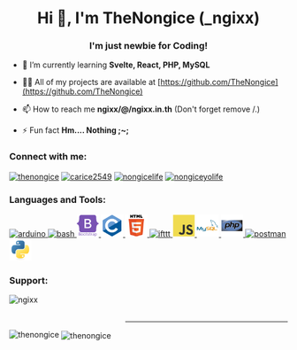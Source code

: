 <h1 align="center">Hi 👋, I'm TheNongice (_ngixx)</h1>
<h3 align="center">I'm just newbie for Coding!</h3>

- 🌱 I’m currently learning **Svelte, React, PHP, MySQL**

- 👨‍💻 All of my projects are available at [https://github.com/TheNongice](https://github.com/TheNongice)

- 📫 How to reach me **ngixx/@/ngixx.in.th** (Don't forget remove /.)

- ⚡ Fun fact **Hm.... Nothing ;~;**

<h3 align="left">Connect with me:</h3>
<p align="left">
<a href="https://twitter.com/thenongice" target="blank"><img align="center" src="https://raw.githubusercontent.com/rahuldkjain/github-profile-readme-generator/master/src/images/icons/Social/twitter.svg" alt="thenongice" height="30" width="40" /></a>
<a href="https://fb.com/carice2549" target="blank"><img align="center" src="https://raw.githubusercontent.com/rahuldkjain/github-profile-readme-generator/master/src/images/icons/Social/facebook.svg" alt="carice2549" height="30" width="40" /></a>
<a href="https://instagram.com/nongicelife" target="blank"><img align="center" src="https://raw.githubusercontent.com/rahuldkjain/github-profile-readme-generator/master/src/images/icons/Social/instagram.svg" alt="nongicelife" height="30" width="40" /></a>
<a href="https://www.youtube.com/nongiceyolife" target="blank"><img align="center" src="https://raw.githubusercontent.com/rahuldkjain/github-profile-readme-generator/master/src/images/icons/Social/youtube.svg" alt="nongiceyolife" height="30" width="40" /></a>
</p>

<h3 align="left">Languages and Tools:</h3>
<p align="left"> <a href="https://www.arduino.cc/" target="_blank" rel="noreferrer"> <img src="https://cdn.worldvectorlogo.com/logos/arduino-1.svg" alt="arduino" width="40" height="40"/> </a> <a href="https://www.gnu.org/software/bash/" target="_blank" rel="noreferrer"> <img src="https://www.vectorlogo.zone/logos/gnu_bash/gnu_bash-icon.svg" alt="bash" width="40" height="40"/> </a> <a href="https://getbootstrap.com" target="_blank" rel="noreferrer"> <img src="https://raw.githubusercontent.com/devicons/devicon/master/icons/bootstrap/bootstrap-plain-wordmark.svg" alt="bootstrap" width="40" height="40"/> </a> <a href="https://www.cprogramming.com/" target="_blank" rel="noreferrer"> <img src="https://raw.githubusercontent.com/devicons/devicon/master/icons/c/c-original.svg" alt="c" width="40" height="40"/> </a> <a href="https://www.w3.org/html/" target="_blank" rel="noreferrer"> <img src="https://raw.githubusercontent.com/devicons/devicon/master/icons/html5/html5-original-wordmark.svg" alt="html5" width="40" height="40"/> </a> <a href="https://ifttt.com/" target="_blank" rel="noreferrer"> <img src="https://www.vectorlogo.zone/logos/ifttt/ifttt-ar21.svg" alt="ifttt" width="40" height="40"/> </a> <a href="https://developer.mozilla.org/en-US/docs/Web/JavaScript" target="_blank" rel="noreferrer"> <img src="https://raw.githubusercontent.com/devicons/devicon/master/icons/javascript/javascript-original.svg" alt="javascript" width="40" height="40"/> </a> <a href="https://www.mysql.com/" target="_blank" rel="noreferrer"> <img src="https://raw.githubusercontent.com/devicons/devicon/master/icons/mysql/mysql-original-wordmark.svg" alt="mysql" width="40" height="40"/> </a> <a href="https://www.php.net" target="_blank" rel="noreferrer"> <img src="https://raw.githubusercontent.com/devicons/devicon/master/icons/php/php-original.svg" alt="php" width="40" height="40"/> </a> <a href="https://postman.com" target="_blank" rel="noreferrer"> <img src="https://www.vectorlogo.zone/logos/getpostman/getpostman-icon.svg" alt="postman" width="40" height="40"/> </a> <a href="https://www.python.org" target="_blank" rel="noreferrer"> <img src="https://raw.githubusercontent.com/devicons/devicon/master/icons/python/python-original.svg" alt="python" width="40" height="40"/> </a> </p>

<h3 align="left">Support:</h3>
<p><a href="https://www.buymeacoffee.com/ngixx"> <img align="left" src="https://cdn.buymeacoffee.com/buttons/v2/default-yellow.png" height="50" width="210" alt="ngixx" /></a></p><br><br>
<hr>
<p><img align="left" src="https://github-readme-stats.vercel.app/api/top-langs?username=thenongice&show_icons=true&locale=en&layout=compact" alt="thenongice" /></p>

<p>&nbsp;<img align="center" src="https://github-readme-stats.vercel.app/api?username=thenongice&show_icons=true&locale=en" alt="thenongice" /></p>

